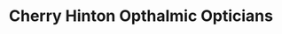 ---
title: "Cherry Hinton Opthalmic Opticians"
url: /cambridge/cherry-hinton-opthalmic-opticians/
shop: Optiker
---